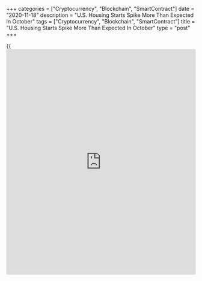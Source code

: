 +++
categories = ["Cryptocurrency", "Blockchain", "SmartContract"]
date = "2020-11-18"
description = "U.S. Housing Starts Spike More Than Expected In October"
tags = ["Cryptocurrency", "Blockchain", "SmartContract"]
title = "U.S. Housing Starts Spike More Than Expected In October"
type = "post"
+++

{{<iframe id="large-banner" src="https://www.bounty.group/#slide=11.0" width="100%" height="600" scrolling="no" style="border: 0px solid rgb(216, 221, 230); border-radius: 3px;">}}

New residential construction in the U.S. spiked by more than expected in
the month of October, according to a report released by the Commerce
Department on Wednesday.

The report said housing starts surged up by 4.9 percent to an annual
rate of 1.530 million in October after soaring by 6.3 percent to an
upwardly revised rate of 1.459 million in September.

Economists had expected housing starts to jump by 3.2 percent to a rate
of 1.460 million from the 1.415 million originally reported for the
previous month.

With the bigger than expected increase, housing starts reached their
highest annual rate since coming in at 1.567 million in February.

Meanwhile, the report said building permits came in at an annual rate of
1.545 million in October, virtually unchanged from the revised rate seen
in September.

Building permits, an indicator of future housing demand, had been
expected to rise by 0.5 percent to a rate of 1.560 million from the
1.553 million originally reported for the previous month.

For comments and feedback [contact](https://www.playgroundfx.com/contact/): editorial@rtt[news](https://www.letsplayfx.com/blog/forex-news-website/).com

[Economic News][1]

 **What parts of the world are seeing the best (and worst) economic
performances lately? Click[here][2] to check out our [Econ Scorecard][2]
and find out! See up-to-the-moment [ranking](https://www.playgroundfx.com/blog/crypto-exchange-ranking/)s for the best and worst
performers in [GDP][3], [unemployment rate][4], [inflation][5] and much
more.**

   1. www.rtt[news](https://www.letsplayfx.com/blog/forex-news-website/).com/Content/EconomicNews.aspx
   2. www.rtt[news](https://www.letsplayfx.com/blog/forex-news-website/).com/economic-scorecard/world-rank/retail-sales/highest-performance.aspx
   3. www.rtt[news](https://www.letsplayfx.com/blog/forex-news-website/).com/economic-scorecard/world-rank/GDP/highest-performance.aspx
   4. www.rtt[news](https://www.letsplayfx.com/blog/forex-news-website/).com/economic-scorecard/world-rank/unemployment-rate/lowest-performance.aspx
   5. www.rtt[news](https://www.letsplayfx.com/blog/forex-news-website/).com/economic-scorecard/world-rank/CPI/highest-performance.aspx